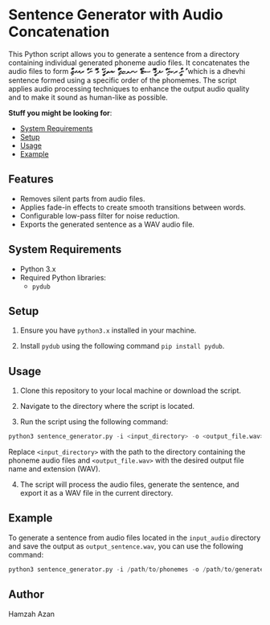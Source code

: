 # Sentence Generator with Audio Concatenation

This Python script allows you to generate a sentence from a directory containing individual generated phoneme audio files.
It concatenates the audio files to form  **ނާީ ރކޔަި ުެ ހފގީުެ ޮ ސޓޯ ް ހނލޏޖަ ާިް ކއތގަި ީެ ޅު ޮ ނަ ުް ރއގޒަާި ު** which is a dhevhi sentence formed using a specific order of the phomemes. 
The script applies audio processing techniques to enhance the output audio quality and to make it sound as human-like as possible.

**Stuff you might be looking for**:
 - [System Requirements](https://github.com/HamzahAzan/sentence-generator#system-requirements)
 - [Setup](https://github.com/hamzahazan/sentence-generator#setup)
 - [Usage](https://github.com/hamzahazan/sentence-generator#usage)
 - [Example](https://github.com/hamzahazan/sentence-generator#example)


## Features

- Removes silent parts from audio files.
- Applies fade-in effects to create smooth transitions between words.
- Configurable low-pass filter for noise reduction.
- Exports the generated sentence as a WAV audio file.


## System Requirements

- Python 3.x
- Required Python libraries:
  - `pydub`


## Setup

1. Ensure you have `python3.x` installed in your machine.

2. Install `pydub` using the following command `pip install pydub`.


## Usage

1. Clone this repository to your local machine or download the script.

2. Navigate to the directory where the script is located.

3. Run the script using the following command:

```python
python3 sentence_generator.py -i <input_directory> -o <output_file.wav>
```

Replace `<input_directory>` with the path to the directory containing the phoneme audio files and `<output_file.wav>` with the desired output file name and extension (WAV).

4. The script will process the audio files, generate the sentence, and export it as a WAV file in the current directory.


## Example

To generate a sentence from audio files located in the `input_audio` directory and save the output as `output_sentence.wav`, you can use the following command:

```python
python3 sentence_generator.py -i /path/to/phonemes -o /path/to/generated_sentence.wav
```


## Author

Hamzah Azan
